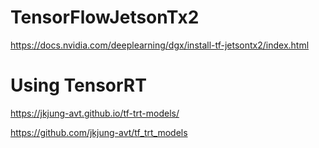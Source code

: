 # TensorFlowJetsonTx2

https://docs.nvidia.com/deeplearning/dgx/install-tf-jetsontx2/index.html

# Using TensorRT
https://jkjung-avt.github.io/tf-trt-models/

https://github.com/jkjung-avt/tf_trt_models
